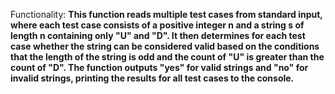 Functionality: **This function reads multiple test cases from standard input, where each test case consists of a positive integer n and a string s of length n containing only "U" and "D". It then determines for each test case whether the string can be considered valid based on the conditions that the length of the string is odd and the count of "U" is greater than the count of "D". The function outputs "yes" for valid strings and "no" for invalid strings, printing the results for all test cases to the console.**